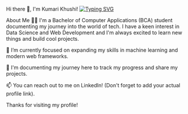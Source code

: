 Hi there 👋, I'm Kumari Khushi!
<a href="#">
<img src="https://www.google.com/search?q=https://readme-typing-svg.herokuapp.com%3Ffont%3DFira%2BCode%26size%3D25%26pause%3D1000%26color%3D33F7F7%26center%3Dtrue%26width%3D435%26lines%3DA%2BWeb%2BDeveloper...%3BA%2BData%2BScience%2BEnthusiast...%3BAn%2BExplorer..." alt="Typing SVG" />
</a>

About Me 👩‍💻
I'm a Bachelor of Computer Applications (BCA) student documenting my journey into the world of tech. I have a keen interest in Data Science and Web Development and I'm always excited to learn new things and build cool projects.

🌱 I’m currently focused on expanding my skills in machine learning and modern web frameworks.

🚀 I'm documenting my journey here to track my progress and share my projects.

📫 You can reach out to me on LinkedIn! (Don't forget to add your actual profile link).

Thanks for visiting my profile!

